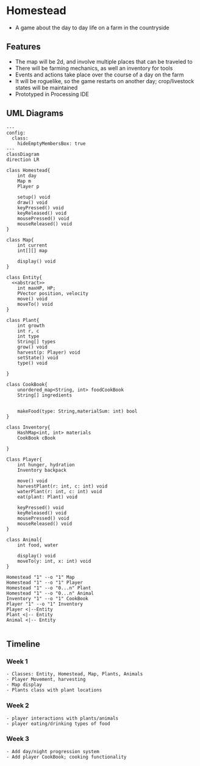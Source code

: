 # Homestead
  - A game about the day to day life on a farm in the countryside
  
## Features
  - The map will be 2d, and involve multiple places that can be traveled to
  - There will be farming mechanics, as well an inventory for tools
  - Events and actions take place over the course of a day on the farm
  - It will be roguelike, so the game restarts on another day; crop/livestock states will be maintained
  - Prototyped in Processing IDE
  
## UML Diagrams
  

  
```mermaid
---
config:
  class:
    hideEmptyMembersBox: true
---
classDiagram
direction LR

class Homestead{
	int day
	Map m
	Player p
	
	setup() void
	draw() void
	keyPressed() void
	keyReleased() void
	mousePressed() void 
	mouseReleased() void
}

class Map{
	int current
	int[][] map
	
	display() void
}

class Entity{
  <<abstract>>
	int maxHP, HP;
	PVector position, velocity
	move() void
	moveTo() void
}

class Plant{
	int growth
	int r, c
	int type
	String[] types
	grow() void
	harvest(p: Player) void
	setState() void
	type() void
	
}

class CookBook{
	unordered_map<String, int> foodCookBook
	String[] ingredients 
	
	
	makeFood(type: String,materialSum: int) bool
}

class Inventory{
	HashMap<int, int> materials
	CookBook cBook
	
}

Class Player{
	int hunger, hydration
	Inventory backpack
	
	move() void
	harvestPlant(r: int, c: int) void
	waterPlant(r: int, c: int) void
	eat(plant: Plant) void
	
	keyPressed() void
	keyReleased() void
	mousePressed() void
	mouseReleased() void
}

class Animal{
	int food, water
	
	display() void
	moveTo(y: int, x: int) void
}

Homestead "1" --o "1" Map 
Homestead "1" --o "1" Player
Homestead "1" --o "0...n" Plant
Homestead "1" --o "0...n" Animal
Inventory "1" --o "1" CookBook
Player "1" --o "1" Inventory
Player <|--Entity
Plant <|-- Entity
Animal <|-- Entity


```

## Timeline

  ### Week 1
    - Classes: Entity, Homestead, Map, Plants, Animals
	- Player Movement, harvesting
	- Map display
	- Plants class with plant locations
  ### Week 2
	- player interactions with plants/animals
	- player eating/drinking types of food
  ### Week 3
    - Add day/night progression system
	- Add player CookBook; cooking functionality
